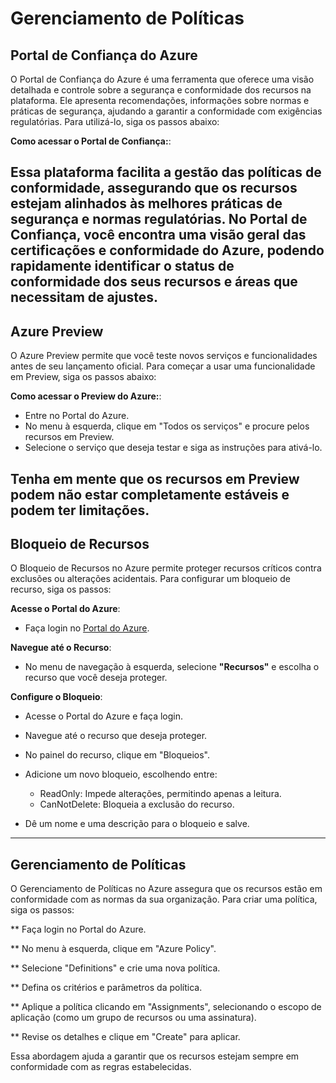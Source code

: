 # Gerenciamento de Políticas 


## Portal de Confiança do Azure

O Portal de Confiança do Azure é uma ferramenta que oferece uma visão detalhada e controle sobre a segurança e conformidade dos recursos na plataforma. Ele apresenta recomendações, informações sobre normas e práticas de segurança, ajudando a garantir a conformidade com exigências regulatórias. Para utilizá-lo, siga os passos abaixo:

**Como acessar o Portal de Confiança:**:

Essa plataforma facilita a gestão das políticas de conformidade, assegurando que os recursos estejam alinhados às melhores práticas de segurança e normas regulatórias. No Portal de Confiança, você encontra uma visão geral das certificações e conformidade do Azure, podendo rapidamente identificar o status de conformidade dos seus recursos e áreas que necessitam de ajustes.
---

## Azure Preview

O Azure Preview permite que você teste novos serviços e funcionalidades antes de seu lançamento oficial. Para começar a usar uma funcionalidade em Preview, siga os passos abaixo:

**Como acessar o Preview do Azure:**:
   - Entre no Portal do Azure.
   - No menu à esquerda, clique em "Todos os serviços" e procure pelos recursos em Preview.
   - Selecione o serviço que deseja testar e siga as instruções para ativá-lo.

Tenha em mente que os recursos em Preview podem não estar completamente estáveis e podem ter limitações.
---

## Bloqueio de Recursos

O Bloqueio de Recursos no Azure permite proteger recursos críticos contra exclusões ou alterações acidentais. Para configurar um bloqueio de recurso, siga os passos:

**Acesse o Portal do Azure**:
   - Faça login no [Portal do Azure](https://portal.azure.com/).

**Navegue até o Recurso**:
   - No menu de navegação à esquerda, selecione **"Recursos"** e escolha o recurso que você deseja proteger.

**Configure o Bloqueio**:
   - Acesse o Portal do Azure e faça login.
   - Navegue até o recurso que deseja proteger.
   - No painel do recurso, clique em "Bloqueios".
   - Adicione um novo bloqueio, escolhendo entre:
     - ReadOnly: Impede alterações, permitindo apenas a leitura.
     - CanNotDelete: Bloqueia a exclusão do recurso.

   - Dê um nome e uma descrição para o bloqueio e salve.
   
---

## Gerenciamento de Políticas

O Gerenciamento de Políticas no Azure assegura que os recursos estão em conformidade com as normas da sua organização. Para criar uma política, siga os passos:

** Faça login no Portal do Azure.

** No menu à esquerda, clique em "Azure Policy".
   
** Selecione "Definitions" e crie uma nova política.

** Defina os critérios e parâmetros da política.

** Aplique a política clicando em "Assignments", selecionando o escopo de aplicação (como um grupo de recursos ou uma assinatura).

** Revise os detalhes e clique em "Create" para aplicar.

Essa abordagem ajuda a garantir que os recursos estejam sempre em conformidade com as regras estabelecidas.
